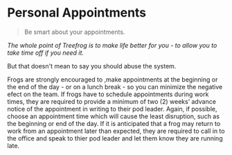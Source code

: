 # Personal Appointments

> Be smart about your appointments.

*The whole point of Treefrog is to make life better for you - to allow you to take time off if you need it.*

But that doesn't mean to say you should abuse the system.

Frogs are strongly encouraged to ,make appointments at the beginning or the end of the day - or on a lunch break - so you can minimize the negative efect on the team. If frogs have to schedule appointments during work times, they are required to provide a minimum of two (2) weeks’ advance notice of the appointment in writing to their pod leader. Again, if possible, choose an appointment time which will cause the least disruption, such as the beginning or end of the day. If it is anticipated that a frog may return to work from an appointment later than expected, they are required to call in to the office and speak to thier pod leader and let them know they are running late.
